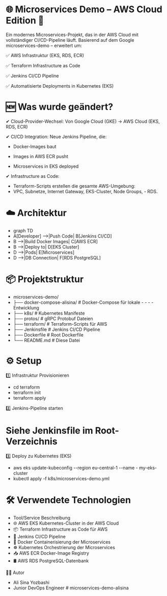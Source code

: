 # 🌐 Microservices Demo – AWS Cloud Edition 🚀

Ein modernes Microservices-Projekt, das in der AWS Cloud mit vollständiger CI/CD-Pipeline läuft.
Basierend auf dem Google microservices-demo – erweitert um:

✅ AWS Infrastruktur (EKS, RDS, ECR)

✅ Terraform Infrastructure as Code

✅ Jenkins CI/CD Pipeline

✅ Automatisierte Deployments in Kubernetes (EKS)

# 🆕 Was wurde geändert?

✔ Cloud-Provider-Wechsel:
Von Google Cloud (GKE) → AWS Cloud (EKS, RDS, ECR)

✔ CI/CD Integration:
Neue Jenkins Pipeline, die:

- Docker-Images baut

- Images in AWS ECR pusht

- Microservices in EKS deployed

✔ Infrastructure as Code:

- Terraform-Scripts erstellen die gesamte AWS-Umgebung:
- VPC, Subnetze, Internet Gateway, EKS-Cluster, Node Groups, - RDS.

# ☁️ Architektur

- graph TD
- A[Developer] -->|Push Code| B[Jenkins CI/CD]
- B -->|Build Docker Images| C[AWS ECR]
- B -->|Deploy to| D[EKS Cluster]
- D -->|Pods| E[Microservices]
- D -->|DB Connection| F[RDS PostgreSQL]

# 📦 Projektstruktur

- microservices-demo/
- ├── docker-compose-alisina/ # Docker-Compose für lokale - - - - Entwicklung
- ├── k8s/ # Kubernetes Manifeste
- ├── protos/ # gRPC Protobuf Dateien
- ├── terraform/ # Terraform-Scripts für AWS
- ├── Jenkinsfile # Jenkins CI/CD Pipeline
- ├── Dockerfile # Root Dockerfile
- └── README.md # Diese Datei

# ⚙️ Setup

1️⃣ Infrastruktur Provisionieren

- cd terraform
- terraform init
- terraform apply

2️⃣ Jenkins-Pipeline starten

# Siehe Jenkinsfile im Root-Verzeichnis

3️⃣ Deploy zu Kubernetes (EKS)

- aws eks update-kubeconfig --region eu-central-1 --name - my-eks-cluster
- kubectl apply -f k8s/microservices-demo.yml

# 🛠 Verwendete Technologien

- Tool/Service Beschreibung
- 🌐 AWS EKS Kubernetes-Cluster in der AWS Cloud
- 📦 Terraform Infrastructure as Code für AWS
- 🤖 Jenkins CI/CD Pipeline
- 🐳 Docker Containerisierung der Microservices
- ☸️ Kubernetes Orchestrierung der Microservices
- 📥 AWS ECR Docker-Image Registry
- 🛢 AWS RDS PostgreSQL-Datenbank

👨‍💻 Autor

- Ali Sina Yozbashi
- Junior DevOps Engineer
#   m i c r o s e r v i c e s - d e m o - a l i s i n a  
 